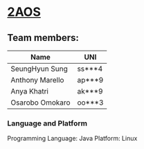 # [2AOS](https://github.com/mscjourney/2AOS)

## Team members:

| Name | UNI |
|---|---|
| SeungHyun Sung | ss***4 |
| Anthony Marello | ap***9 |
| Anya Khatri | ak***9 |
| Osarobo Omokaro | oo***3 |

### Language and Platform
Programming Language: Java
Platform: Linux


